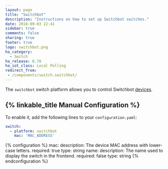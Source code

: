 ```yaml
---
layout: page
title: "Switchbot"
description: "Instructions on how to set up Switchbot switches."
date: 2018-09-03 22:41
sidebar: true
comments: false
sharing: true
footer: true
logo: switchbot.png
ha_category:
  - Switch
ha_release: 0.78
ha_iot_class: Local Polling
redirect_from:
 - /components/switch.switchbot/
---
```


The `switchbot` switch platform allows you to control Switchbot [devices](https://www.switch-bot.com/).

## {% linkable_title Manual Configuration %}

To enable it, add the following lines to your `configuration.yaml`:

```yaml
switch:
  - platform: switchbot
    mac: 'MAC_ADDRESS'
```

{% configuration %}
mac:
  description: The device MAC address with lower-case letters.
  required: true
  type: string
name:
  description: The name used to display the switch in the frontend.
  required: false
  type: string
{% endconfiguration %}
